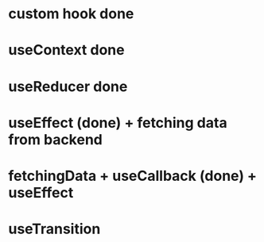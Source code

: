 # custom hook done

# useContext done

# useReducer done

# useEffect (done) + fetching data from backend

# fetchingData + useCallback (done) + useEffect

<!-- # useMemo(cal cache) + memo(component) //
# useRef -->

<!-- # useOptimistic -->

# useTransition

<!-- # use -->

<!-- postman install -->
<!-- mern stack -> react   -->
<!-- nextjs  -> server component -> client component -> startTransition -> binding -> useFormAc -> useFormStatus -> cache sys -> mongodb -->
<!-- interview Q/A -->
<!-- Tips/Trick -->
<!-- Hints: Nodejs | Critical Rendering -> Optimized | Docker  -->

<!-- Images -> Render (css link) -> Effect (Most Imp)  -->
<!-- Internet -->
<!-- NodeJs APi size -->
<!-- PM2 | Redis etc... -->
